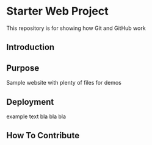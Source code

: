 # Starter Web Project

This repository is for showing how Git and GitHub work

## Introduction

## Purpose

Sample website with plenty of files for demos

## Deployment

example text bla bla bla

## How To Contribute
